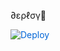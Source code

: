 ∂ερℓσү🔱

<a href="https://dashboard.heroku.com/new?button-url=https%3A%2F%2Fgithub.com%2FMickeyxD%2FDetronUserBot&template=https%3A%2F%2Fgithub.com%2FMickeyxD%2FDetronUserBot" rel="nofollow" style="background-color: initial; box-sizing: border-box; color: #0366d6; text-decoration-line: none;"><img alt="Deploy" data-canonical-src="https://www.herokucdn.com/deploy/button.svg" src="https://camo.githubusercontent.com/83b0e95b38892b49184e07ad572c94c8038323fb/68747470733a2f2f7777772e6865726f6b7563646e2e636f6d2f6465706c6f792f627574746f6e2e737667" style="border-style: none; box-sizing: initial; max-width: 100%;" /></a></div>
</a>
